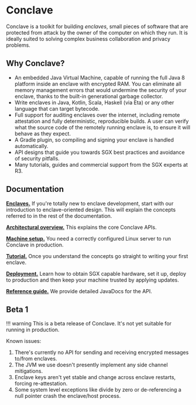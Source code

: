 # Conclave

Conclave is a toolkit for building _enclaves_, small pieces of software that are protected from attack by the owner
of the computer on which they run. It is ideally suited to solving complex business collaboration and privacy problems.

## Why Conclave?

- An embedded Java Virtual Machine, capable of running the full Java 8 platform inside an enclave with encrypted RAM.
  You can eliminate all memory management errors that would undermine the security of your enclave, thanks to the built-in generational garbage collector.
- Write enclaves in Java, Kotlin, Scala, Haskell (via Eta) or any other language that can target bytecode.
- Full support for auditing enclaves over the internet, including remote attestation and fully deterministic,
  reproducible builds. A user can verify what the source code of the remotely running enclave is, to ensure it will
  behave as they expect.
- A Gradle plugin, so compiling and signing your enclave is handled automatically.
- API designs that guide you towards SGX best practices and avoidance of security pitfalls.
- Many tutorials, guides and commercial support from the SGX experts at R3.
<!--- - A powerful unit testing framework to verify the operation of your enclave and remote attestation functionality, using just JUnit. -->

## Documentation

[**Enclaves.**](enclaves.md) If you're totally new to enclave development, start with our introduction to enclave-oriented
design. This will explain the concepts referred to in the rest of the documentation.

[**Architectural overview.**](architecture.md) This explains the core Conclave APIs.

[**Machine setup.**](machine-setup.md) You need a correctly configured Linux server to run Conclave in production. 

[**Tutorial.**](tutorial.md) Once you understand the concepts go straight to writing your first enclave.

[**Deployment.**](deployment.md) Learn how to obtain SGX capable hardware, set it up, deploy to production
and then keep your machine trusted by applying updates.

[**Reference guide.**](api/index.html) We provide detailed JavaDocs for the API.

## Beta 1

!!! warning
    This is a beta release of Conclave. It's not yet suitable for running in production.
    
Known issues:

1. There's currently no API for sending and receiving encrypted messages to/from enclaves.
2. The JVM we use doesn't presently implement any side channel mitigations.
3. Enclave keys aren't yet stable and change across enclave restarts, forcing re-attestation.
4. Some system level exceptions like divide by zero or de-referencing a null pointer crash the enclave/host process.